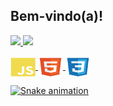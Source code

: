 ## Bem-vindo(a)!

 <div>
   <a href="https://github.com/luizaalcm">
   <img height="150em" src="https://github-readme-stats.vercel.app/api?username=luizaalcm&show_icons=true&theme=tokyonight&include_all_commits=true&count_private=true"/>
   <img height="150em" src="https://github-readme-stats.vercel.app/api/top-langs/?username=luizaalcm&layout=compact&langs_count=6&theme=tokyonight"/>

</div>
<div style="display: inline_block"><br>
  <img align="center" alt="Js" height="30" width="40" src="https://raw.githubusercontent.com/devicons/devicon/master/icons/javascript/javascript-plain.svg">
  <img align="center" alt="HTML" height="30" width="40" src="https://raw.githubusercontent.com/devicons/devicon/master/icons/html5/html5-original.svg">
  <img align="center" alt="CSS" height="30" width="40" src="https://raw.githubusercontent.com/devicons/devicon/master/icons/css3/css3-original.svg">
</div>
 

 
<div> 
  
 
  ![Snake animation](https://github.com/devemdobro/devemdobro/blob/output/github-contribution-grid-snake.svg)

</div>
